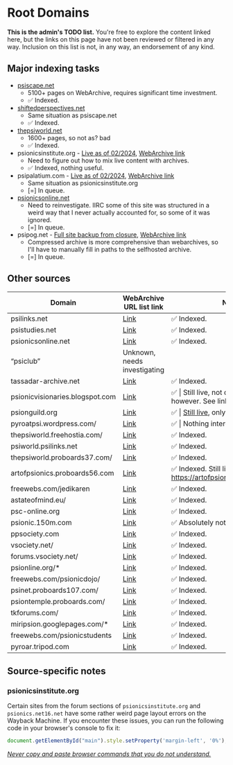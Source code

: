 # Root Domains
**This is the admin's TODO list.**
You're free to explore the content linked here, but the links on this page have not been reviewed or filtered in any way.
Inclusion on this list is not, in any way, an endorsement of any kind.


## Major indexing tasks
 - [psiscape.net](https://web.archive.org/web/*/http://www.psiscape.net/*)
   - 5100+ pages on WebArchive, requires significant time investment.
   -  ✅ Indexed.
 - [shiftedperspectives.net](https://web.archive.org/web/*/shiftedperspectives.net*) 
   - Same situation as psiscape.net
   - ✅ Indexed.
 - [thepsiworld.net](https://web.archive.org/web/*/http://www.thepsiworld.net/*)
   - 1600+ pages, so not as? bad
   - ✅ Indexed.
 - psionicsinstitute.org - [Live as of 02/2024](https://www.psionicsinstitute.org/education/articles/), [WebArchive link](https://web.archive.org/web/*/https://www.psionicsinstitute.org*) 
   - Need to figure out how to mix live content with archives.
   - ✅ Indexed, nothing useful.
 - psipalatium.com - [Live as of 02/2024](http://www.psipalatium.com/index.php), [WebArchive link](https://web.archive.org/web/*/http://www.psipalatium.com/*) 
   - Same situation as psionicsinstitute.org
   - [=] In queue.
 - [psionicsonline.net](https://web.archive.org/web/*/psionicsonline.net*)
   - Need to reinvestigate. IIRC some of this site was structured in a weird way that I never actually accounted for, so some of it was ignored.
   - [=] In queue.
 - psipog.net - [Full site backup from closure](https://web.archive.org/web/20130321035504/http://www.psipog.net/), [WebArchive link](https://web.archive.org/web/*/http://www.psipog.net/*)
   - Compressed archive is more comprehensive than webarchives, so I'll have to manually fill in paths to the selfhosted archive.
   - [=] In queue.


## Other sources
| Domain | WebArchive URL list link | Notes |
| ------ | ------------------------ | ------|
psilinks.net | [Link](https://web.archive.org/web/\*/psilinks.net*) | ✅ Indexed. |
psistudies.net | [Link](https://web.archive.org/web/\*/psistudies.net*) | ✅ Indexed. |
psionicsonline.net | [Link](https://web.archive.org/web/\*/psionicsonline.net*) | ✅ Indexed. |
“psiclub”  | Unknown, needs investigating | 
tassadar-archive.net | [Link](https://web.archive.org/web/\*/tassadar-archive.net*) | ✅ Indexed. |
psionicvisionaries.blogspot.com | [Link](https://http://psionicvisionaries.blogspot.com/) | ✅ \| Still live, not on Wayback however. See link. |
psionguild.org | [Link](https://web.archive.org/web/*/psionguild.org*) | ✅ \| [Still live](https://www.thepsionguild.org), only partially archived. |
pyroatpsi.wordpress.com/ | [Link](https://web.archive.org/web/\*/pyroatpsi.wordpress.com*) | ✅ \| Nothing interesting. |
thepsiworld.freehostia.com/ | [Link](https://web.archive.org/web/\*/http://thepsiworld.freehostia.com/*) |  ✅ Indexed. |
psiworld.psilinks.net | [Link](https://web.archive.org/web/*/http://psiworld.psilinks.net) |  ✅ Indexed. |
thepsiworld.proboards37.com/ | [Link](https://web.archive.org/web\/*/http://thepsiworld.proboards37.com/*)|  ✅ Indexed. |
artofpsionics.proboards56.com | [Link](https://web.archive.org/web/*/artofpsionics.proboards56.com*) | ✅ Indexed. Still live at https://artofpsionics.proboards.com/. |
freewebs.com/jedikaren | [Link](https://web.archive.org/web/*/http://freewebs.com/jedikaren/*) | ✅ Indexed. |
astateofmind.eu/ | [Link](https://web.archive.org/web/\*/astateofmind.eu/*) | ✅ Indexed. |
psc-online.org | [Link](https://web.archive.org/web/\*/psc-online.org*) | ✅ Indexed. |
psionic.150m.com | [Link](https://web.archive.org/web/\*/psionic.150m.com/*) | ✅ Absolutely nothing interesting |
ppsociety.com | [Link](https://web.archive.org/web/\*/www.ppsociety.com/*) | ✅ Indexed. |
vsociety.net/ | [Link](https://web.archive.org/web/\*/vsociety.net*) | ✅ Indexed. |
forums.vsociety.net/ | [Link](https://web.archive.org/web/\*/forums.vsociety.net*) | ✅ Indexed. |
psionline.org/* | [Link](https://web.archive.org/web/\*/psionline.org*) | ✅ Indexed. |
freewebs.com/psionicdojo/ | [Link](https://web.archive.org/web/\*/http://www.freewebs.com/psionicdojo/*) | ✅ Indexed. |
psinet.proboards107.com/ | [Link](https://web.archive.org/web/\*/http://psinet.proboards107.com/*) | ✅ Indexed. |
psiontemple.proboards.com/ | [Link](https://web.archive.org/web/\*/http://psiontemple.proboards.com/*) | ✅ Indexed. |
tkforums.com/ | [Link](https://web.archive.org/web/\*/http://www.tkforums.com/*) | ✅ Indexed. |
miripsion.googlepages.com/* | [Link](https://web.archive.org/web/\*/http://miripsion.googlepages.com/*) | ✅ Indexed. |
freewebs.com/psionicstudents | [Link](https://web.archive.org/web/*/http://www.freewebs.com/psionicstudents/*) | ✅ Indexed. |
pyroar.tripod.com | [Link](https://web.archive.org/web/*/http://pyroar.tripod.com/*) | ✅ Indexed. |

## Source-specific notes
### psionicsinstitute.org
Certain sites from the forum sections of `psionicsinstitute.org` and `psionics.net16.net` have some rather weird page layout errors on the Wayback Machine.
If you encounter these issues, you can run the following code in your browser's console to fix it:
```js
document.getElementById("main").style.setProperty('margin-left', '0%');
```
[*Never copy and paste browser commands that you do not understand.*](https://en.wikipedia.org/wiki/Self-XSS)